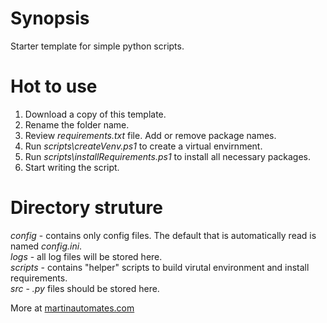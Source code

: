 # Synopsis
Starter template for simple python scripts.

# Hot to use
1. Download a copy of this template.
2. Rename the folder name.
3. Review *requirements.txt* file. Add or remove package names.
4. Run *scripts\createVenv.ps1* to create a virtual envirnment.
5. Run *scripts\installRequirements.ps1* to install all necessary packages.
6. Start writing the script.

# Directory struture
*config* - contains only config files. The default that is automatically read is named *config.ini*.  
*logs* - all log files will be stored here.  
*scripts* - contains "helper" scripts to build virutal environment and install requirements.  
*src* - *.py* files should be stored here.  

More at [martinautomates.com](https://www.martinautomates.com)
